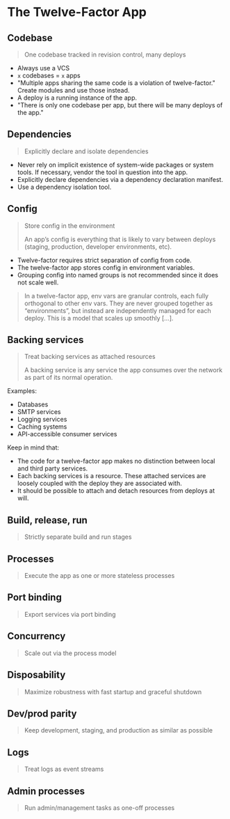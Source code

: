# The Twelve-Factor App

## Codebase

> One codebase tracked in revision control, many deploys

-   Always use a VCS
-   `x` codebases = `x` apps
-   "Multiple apps sharing the same code is a violation of twelve-factor." Create modules and use those instead.
-   A deploy is a running instance of the app.
-   "There is only one codebase per app, but there will be many deploys of the app."

## Dependencies

> Explicitly declare and isolate dependencies

-   Never rely on implicit existence of system-wide packages or system tools. If necessary, vendor the tool in question into the app.
-   Explicitly declare dependencies via a dependency declaration manifest.
-   Use a dependency isolation tool.

## Config

> Store config in the environment
>
> An app’s config is everything that is likely to vary between deploys \(staging, production, developer environments, etc\).

-   Twelve-factor requires strict separation of config from code.
-   The twelve-factor app stores config in environment variables.
-   Grouping config into named groups is not recommended since it does not scale well.

> In a twelve-factor app, env vars are granular controls, each fully orthogonal to other env vars. They are never grouped together as “environments”, but instead are independently managed for each deploy. This is a model that scales up smoothly \[…\].

## Backing services

> Treat backing services as attached resources
>
> A backing service is any service the app consumes over the network as part of its normal operation.

Examples:

-   Databases
-   SMTP services
-   Logging services
-   Caching systems
-   API-accessible consumer services

Keep in mind that:

-   The code for a twelve-factor app makes no distinction between local and third party services.
-   Each backing services is a resource. These attached services are loosely coupled with the deploy they are associated with.
-   It should be possible to attach and detach resources from deploys at will.

## Build, release, run

> Strictly separate build and run stages

## Processes

> Execute the app as one or more stateless processes

## Port binding

> Export services via port binding

## Concurrency

> Scale out via the process model

## Disposability

> Maximize robustness with fast startup and graceful shutdown

## Dev/prod parity

> Keep development, staging, and production as similar as possible

## Logs

> Treat logs as event streams

## Admin processes

> Run admin/management tasks as one-off processes

